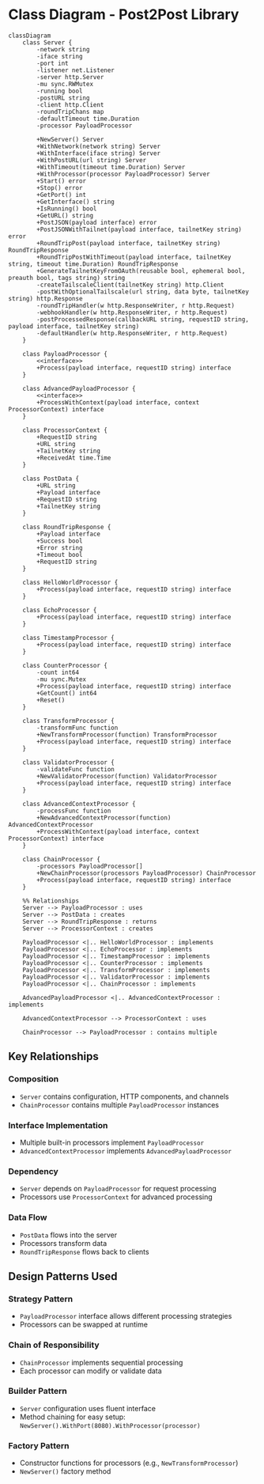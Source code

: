 # Class Diagram - Post2Post Library

```mermaid
classDiagram
    class Server {
        -network string
        -iface string
        -port int
        -listener net.Listener
        -server http.Server
        -mu sync.RWMutex
        -running bool
        -postURL string
        -client http.Client
        -roundTripChans map
        -defaultTimeout time.Duration
        -processor PayloadProcessor
        
        +NewServer() Server
        +WithNetwork(network string) Server
        +WithInterface(iface string) Server
        +WithPostURL(url string) Server
        +WithTimeout(timeout time.Duration) Server
        +WithProcessor(processor PayloadProcessor) Server
        +Start() error
        +Stop() error
        +GetPort() int
        +GetInterface() string
        +IsRunning() bool
        +GetURL() string
        +PostJSON(payload interface) error
        +PostJSONWithTailnet(payload interface, tailnetKey string) error
        +RoundTripPost(payload interface, tailnetKey string) RoundTripResponse
        +RoundTripPostWithTimeout(payload interface, tailnetKey string, timeout time.Duration) RoundTripResponse
        +GenerateTailnetKeyFromOAuth(reusable bool, ephemeral bool, preauth bool, tags string) string
        -createTailscaleClient(tailnetKey string) http.Client
        -postWithOptionalTailscale(url string, data byte, tailnetKey string) http.Response
        -roundTripHandler(w http.ResponseWriter, r http.Request)
        -webhookHandler(w http.ResponseWriter, r http.Request)
        -postProcessedResponse(callbackURL string, requestID string, payload interface, tailnetKey string)
        -defaultHandler(w http.ResponseWriter, r http.Request)
    }

    class PayloadProcessor {
        <<interface>>
        +Process(payload interface, requestID string) interface
    }

    class AdvancedPayloadProcessor {
        <<interface>>
        +ProcessWithContext(payload interface, context ProcessorContext) interface
    }

    class ProcessorContext {
        +RequestID string
        +URL string
        +TailnetKey string
        +ReceivedAt time.Time
    }

    class PostData {
        +URL string
        +Payload interface
        +RequestID string
        +TailnetKey string
    }

    class RoundTripResponse {
        +Payload interface
        +Success bool
        +Error string
        +Timeout bool
        +RequestID string
    }

    class HelloWorldProcessor {
        +Process(payload interface, requestID string) interface
    }

    class EchoProcessor {
        +Process(payload interface, requestID string) interface
    }

    class TimestampProcessor {
        +Process(payload interface, requestID string) interface
    }

    class CounterProcessor {
        -count int64
        -mu sync.Mutex
        +Process(payload interface, requestID string) interface
        +GetCount() int64
        +Reset()
    }

    class TransformProcessor {
        -transformFunc function
        +NewTransformProcessor(function) TransformProcessor
        +Process(payload interface, requestID string) interface
    }

    class ValidatorProcessor {
        -validateFunc function
        +NewValidatorProcessor(function) ValidatorProcessor
        +Process(payload interface, requestID string) interface
    }

    class AdvancedContextProcessor {
        -processFunc function
        +NewAdvancedContextProcessor(function) AdvancedContextProcessor
        +ProcessWithContext(payload interface, context ProcessorContext) interface
    }

    class ChainProcessor {
        -processors PayloadProcessor[]
        +NewChainProcessor(processors PayloadProcessor) ChainProcessor
        +Process(payload interface, requestID string) interface
    }

    %% Relationships
    Server --> PayloadProcessor : uses
    Server --> PostData : creates
    Server --> RoundTripResponse : returns
    Server --> ProcessorContext : creates
    
    PayloadProcessor <|.. HelloWorldProcessor : implements
    PayloadProcessor <|.. EchoProcessor : implements
    PayloadProcessor <|.. TimestampProcessor : implements
    PayloadProcessor <|.. CounterProcessor : implements
    PayloadProcessor <|.. TransformProcessor : implements
    PayloadProcessor <|.. ValidatorProcessor : implements
    PayloadProcessor <|.. ChainProcessor : implements
    
    AdvancedPayloadProcessor <|.. AdvancedContextProcessor : implements
    
    AdvancedContextProcessor --> ProcessorContext : uses
    
    ChainProcessor --> PayloadProcessor : contains multiple
```

## Key Relationships

### **Composition**
- `Server` contains configuration, HTTP components, and channels
- `ChainProcessor` contains multiple `PayloadProcessor` instances

### **Interface Implementation**
- Multiple built-in processors implement `PayloadProcessor`
- `AdvancedContextProcessor` implements `AdvancedPayloadProcessor`

### **Dependency**
- `Server` depends on `PayloadProcessor` for request processing
- Processors use `ProcessorContext` for advanced processing

### **Data Flow**
- `PostData` flows into the server
- Processors transform data
- `RoundTripResponse` flows back to clients

## Design Patterns Used

### **Strategy Pattern**
- `PayloadProcessor` interface allows different processing strategies
- Processors can be swapped at runtime

### **Chain of Responsibility**
- `ChainProcessor` implements sequential processing
- Each processor can modify or validate data

### **Builder Pattern**
- `Server` configuration uses fluent interface
- Method chaining for easy setup: `NewServer().WithPort(8080).WithProcessor(processor)`

### **Factory Pattern**
- Constructor functions for processors (e.g., `NewTransformProcessor`)
- `NewServer()` factory method